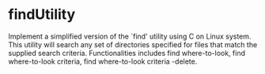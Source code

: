 # findUtility
Implement a simplified version of the `find' utility using C on Linux system. This utility will search any set of directories specified for files that match the supplied search criteria. Functionalities includes find where-to-look, find where-to-look criteria, find where-to-look criteria -delete. 
